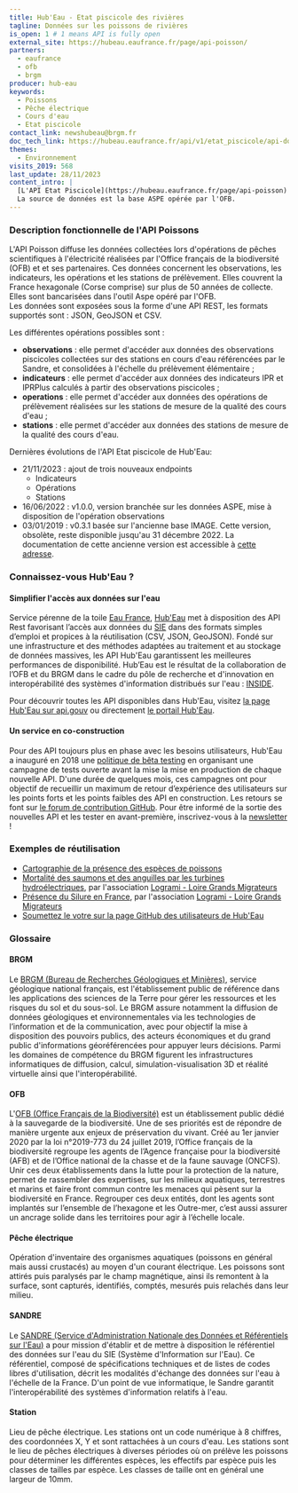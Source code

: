 ```yaml
---
title: Hub'Eau - Etat piscicole des rivières
tagline: Données sur les poissons de rivières
is_open: 1 # 1 means API is fully open
external_site: https://hubeau.eaufrance.fr/page/api-poisson/
partners:
  - eaufrance
  - ofb
  - brgm
producer: hub-eau
keywords:
  - Poissons
  - Pêche électrique
  - Cours d'eau
  - Etat piscicole
contact_link: newshubeau@brgm.fr
doc_tech_link: https://hubeau.eaufrance.fr/api/v1/etat_piscicole/api-docs
themes:
  - Environnement
visits_2019: 568
last_update: 28/11/2023
content_intro: |
  [L'API Etat Piscicole](https://hubeau.eaufrance.fr/page/api-poisson) de Hub'Eau ou **API Poisson** diffuse les données collectées lors d'opérations de pêches scientifiques à l'électricité (observations dans un premier temps, puis à terme stations de prélèvement, opérations, et indicateurs). Ces données couvrent la France hexagonale (Corse comprise) et plus de 50 ans de collecte.
  La source de données est la base ASPE opérée par l'OFB.
---
```


### Description fonctionnelle de l'API Poissons

L'API Poisson diffuse les données collectées lors d'opérations de pêches scientifiques à l'électricité réalisées par l'Office français de la biodiversité (OFB) et et ses partenaires. Ces données concernent les observations, les indicateurs, les opérations et les stations de prélèvement. Elles couvrent la France hexagonale (Corse comprise) sur plus de 50 années de collecte. Elles sont bancarisées dans l'outil Aspe opéré par l'OFB.  
Les données sont exposées sous la forme d'une API REST, les formats supportés sont : JSON, GeoJSON et CSV.

Les différentes opérations possibles sont :

- **observations** : elle permet d'accéder aux données des observations piscicoles collectées sur des stations en cours d'eau référencées par le Sandre, et consolidées à l'échelle du prélèvement élémentaire ; 
- **indicateurs** : elle permet d'accéder aux données des indicateurs IPR et IPRPlus calculés à partir des observations piscicoles ;
- **operations** : elle permet d'accéder aux données des opérations de prélèvement réalisées sur les stations de mesure de la qualité des cours d'eau ;
- **stations** : elle permet d'accéder aux données des stations de mesure de la qualité des cours d'eau.

Dernières évolutions de l'API Etat piscicole de Hub'Eau:
- 21/11/2023 : ajout de trois nouveaux endpoints
  - Indicateurs
  - Opérations
  - Stations
- 16/06/2022 : v1.0.0, version branchée sur les données ASPE, mise à disposition de l'opération observations
- 03/01/2019 : v0.3.1 basée sur l'ancienne base IMAGE. Cette version, obsolète, reste disponible jusqu'au 31 décembre 2022. La documentation de cette ancienne version est accessible à [cette adresse](https://hubeau.eaufrance.fr/api/v0/etat_piscicole/api-docs).

### Connaissez-vous Hub'Eau ?

#### Simplifier l'accès aux données sur l'eau

Service pérenne de la toile [Eau France](https://www.eaufrance.fr), [Hub'Eau](https://hubeau.eaufrance.fr/) met à disposition des API Rest favorisant l’accès aux données du [SIE](https://www.eaufrance.fr/donnees) dans des formats simples d’emploi et propices à la réutilisation (CSV, JSON, GeoJSON).
Fondé sur une infrastructure et des méthodes adaptées au traitement et au stockage de données massives, les API Hub'Eau garantissent les meilleures performances de disponibilité.
Hub’Eau est le résultat de la collaboration de l’OFB et du BRGM dans le cadre du pôle de recherche et d'innovation en interopérabilité des systèmes d'information distribués sur l'eau : [INSIDE](http://www.pole-inside.fr/fr).

Pour découvrir toutes les API disponibles dans Hub'Eau, visitez [la page Hub'Eau sur api.gouv](https://api.gouv.fr/producteurs/hub-eau) ou directement [le portail Hub'Eau](https://hubeau.eaufrance.fr/page/apis).  

#### Un service en co-construction

Pour des API toujours plus en phase avec les besoins utilisateurs, Hub'Eau a inauguré en 2018 une [politique de bêta testing](https://hubeau.eaufrance.fr/page/apis) en organisant une campagne de tests ouverte avant la mise la mise en production de chaque nouvelle API.
D'une durée de quelques mois, ces campagnes ont pour objectif de recueillir un maximum de retour d’expérience des utilisateurs sur les points forts et les points faibles des API en construction. Les retours se font sur [le forum de contribution GitHub](http://github.com/BRGM/hubeau/issues).
Pour être informé de la sortie des nouvelles API et les tester en avant-première, inscrivez-vous à la [newsletter](https://hubeau.eaufrance.fr/newsletter) !

### Exemples de réutilisation

- [Cartographie de la présence des espèces de poissons](https://hubeau.eaufrance.fr/sites/default/files/api/demo/poissons.html)
- [Mortalité des saumons et des anguilles par les turbines hydroélectriques](https://public.tableau.com/views/Devalpomi/Devalpomi?:showVizHome=no), par l'association [Logrami - Loire Grands Migrateurs](http://www.logrami.fr/)
- [Présence du Silure en France](https://public.tableau.com/views/HubEau/PrsenceduSilure?%3AshowVizHome=no), par l'association [Logrami - Loire Grands Migrateurs](http://www.logrami.fr/)
- [Soumettez le votre sur la page GitHub des utilisateurs de Hub'Eau](https://github.com/BRGM/hubeau)

### Glossaire

#### BRGM

Le [BRGM (Bureau de Recherches Géologiques et Minières)](http://www.brgm.fr/), service géologique national français, est l'établissement public de référence dans les applications des sciences de la Terre pour gérer les ressources et les risques du sol et du sous-sol. Le BRGM assure notamment la diffusion de données géologiques et environnementales via les technologies de l’information et de la communication, avec pour objectif la mise à disposition des pouvoirs publics, des acteurs économiques et du grand public d'informations géoréférencées pour appuyer leurs décisions. Parmi les domaines de compétence du BRGM figurent les infrastructures informatiques de diffusion, calcul, simulation-visualisation 3D et réalité virtuelle ainsi que l'interopérabilité.

#### OFB

L'[OFB (Office Français de la Biodiversité)](https://ofb.gouv.fr/) est un établissement public dédié à la sauvegarde de la biodiversité. Une de ses priorités est de répondre de manière urgente aux enjeux de préservation du vivant. Créé au 1er janvier 2020 par la loi n°2019-773 du 24 juillet 2019, l’Office français de la biodiversité regroupe les agents de l’Agence française pour la biodiversité (AFB) et de l’Office national de la chasse et de la faune sauvage (ONCFS). Unir ces deux établissements dans la lutte pour la protection de la nature, permet de rassembler des expertises, sur les milieux aquatiques, terrestres et marins et faire front commun contre les menaces qui pèsent sur la biodiversité en France. Regrouper ces deux entités, dont les agents sont implantés sur l’ensemble de l’hexagone et les Outre-mer, c’est aussi assurer un ancrage solide dans les territoires pour agir à l’échelle locale.

#### Pêche électrique

Opération d'inventaire des organismes aquatiques (poissons en général mais aussi crustacés) au moyen d'un courant électrique. Les poissons sont attirés puis paralysés par le champ magnétique, ainsi ils remontent à la surface, sont capturés, identifiés, comptés, mesurés puis relachés dans leur milieu.

#### SANDRE

Le [SANDRE (Service d'Administration Nationale des Données et Référentiels sur l'Eau)](http://www.sandre.eaufrance.fr/) a pour mission d'établir et de mettre à disposition le référentiel des données sur l'eau du SIE (Système d'Information sur l'Eau). Ce référentiel, composé de spécifications techniques et de listes de codes libres d'utilisation, décrit les modalités d'échange des données sur l'eau à l'échelle de la France. D'un point de vue informatique, le Sandre garantit l'interopérabilité des systèmes d'information relatifs à l'eau.

#### Station

Lieu de pêche électrique. Les stations ont un code numérique à 8 chiffres, des coordonnées X, Y et sont rattachées à un cours d'eau. Les stations sont le lieu de pêches électriques à diverses périodes où on prélève les poissons pour déterminer les différentes espèces, les effectifs par espèce puis les classes de tailles par espèce. Les classes de taille ont en général une largeur de 10mm.
